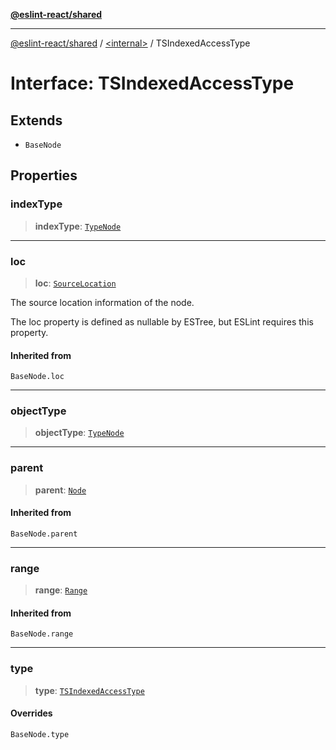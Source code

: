 [**@eslint-react/shared**](../../README.md)

***

[@eslint-react/shared](../../README.md) / [\<internal\>](../README.md) / TSIndexedAccessType

# Interface: TSIndexedAccessType

## Extends

- `BaseNode`

## Properties

### indexType

> **indexType**: [`TypeNode`](../type-aliases/TypeNode.md)

***

### loc

> **loc**: [`SourceLocation`](SourceLocation.md)

The source location information of the node.

The loc property is defined as nullable by ESTree, but ESLint requires this property.

#### Inherited from

`BaseNode.loc`

***

### objectType

> **objectType**: [`TypeNode`](../type-aliases/TypeNode.md)

***

### parent

> **parent**: [`Node`](../type-aliases/Node.md)

#### Inherited from

`BaseNode.parent`

***

### range

> **range**: [`Range`](../type-aliases/Range.md)

#### Inherited from

`BaseNode.range`

***

### type

> **type**: [`TSIndexedAccessType`](../README.md#tsindexedaccesstype)

#### Overrides

`BaseNode.type`
